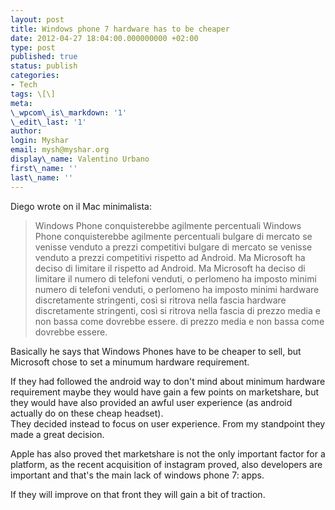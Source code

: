 ```yaml
---
layout: post
title: Windows phone 7 hardware has to be cheaper
date: 2012-04-27 18:04:00.000000000 +02:00
type: post
published: true
status: publish
categories:
- Tech
tags: \[\]
meta:
\_wpcom\_is\_markdown: '1'
\_edit\_last: '1'
author:
login: Myshar
email: mysh@myshar.org
display\_name: Valentino Urbano
first\_name: ''
last\_name: ''
---
```


Diego wrote on il Mac minimalista:

> Windows Phone conquisterebbe agilmente percentuali Windows Phone conquisterebbe agilmente percentuali bulgare di mercato se venisse venduto a prezzi competitivi bulgare di mercato se venisse venduto a prezzi competitivi rispetto ad Android. Ma Microsoft ha deciso di limitare il rispetto ad Android. Ma Microsoft ha deciso di limitare il numero di telefoni venduti, o perlomeno ha imposto minimi numero di telefoni venduti, o perlomeno ha imposto minimi hardware discretamente stringenti, così si ritrova nella fascia hardware discretamente stringenti, così si ritrova nella fascia di prezzo media e non bassa come dovrebbe essere. di prezzo media e non bassa come dovrebbe essere.

Basically he says that Windows Phones have to be cheaper to sell, but Microsoft chose to set a minumum hardware requirement.

If they had followed the android way to don't mind about minimum hardware requirement maybe they would have gain a few points on marketshare, but they would have also provided an awful user experience (as android actually do on these cheap headset).  
They decided instead to focus on user experience. From my standpoint they made a great decision.

Apple has also proved thet marketshare is not the only important factor for a platform, as the recent acquisition of instagram proved, also developers are important and that's the main lack of windows phone 7: apps.

If they will improve on that front they will gain a bit of traction.